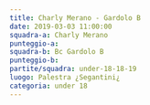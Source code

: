 ```yaml
---
title: Charly Merano - Gardolo B
date: 2019-03-03 11:00:00
squadra-a: Charly Merano
punteggio-a: 
squadra-b: Bc Gardolo B
punteggio-b: 
partite/squadra: under-18-18-19
luogo: Palestra ¿Segantini¿
categoria: under 18
---
```

